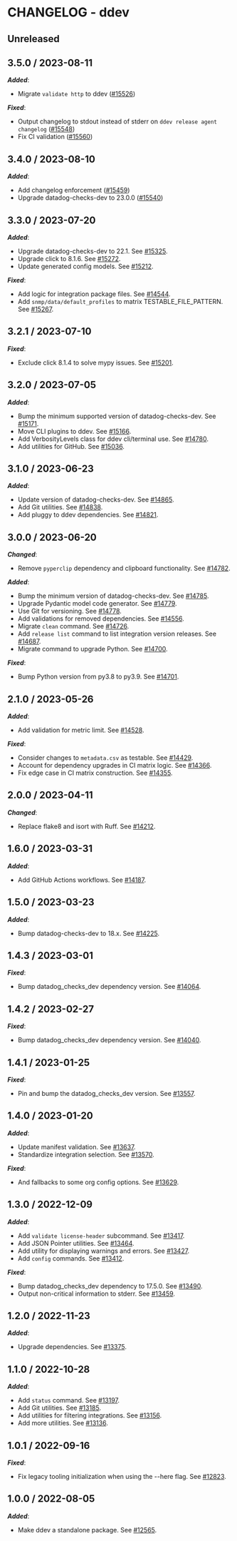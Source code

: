 # CHANGELOG - ddev

## Unreleased

## 3.5.0 / 2023-08-11

***Added***:

* Migrate `validate http` to ddev ([#15526](https://github.com/DataDog/integrations-core/pull/15526))

***Fixed***:

* Output changelog to stdout instead of stderr on `ddev release agent changelog` ([#15548](https://github.com/DataDog/integrations-core/pull/15548))
* Fix CI validation ([#15560](https://github.com/DataDog/integrations-core/pull/15560))

## 3.4.0 / 2023-08-10

***Added***:

* Add changelog enforcement ([#15459](https://github.com/DataDog/integrations-core/pull/15459))
* Upgrade datadog-checks-dev to 23.0.0 ([#15540](https://github.com/DataDog/integrations-core/pull/15540))

## 3.3.0 / 2023-07-20

***Added***:

* Upgrade datadog-checks-dev to 22.1. See [#15325](https://github.com/DataDog/integrations-core/pull/15325).
* Upgrade click to 8.1.6. See [#15272](https://github.com/DataDog/integrations-core/pull/15272).
* Update generated config models. See [#15212](https://github.com/DataDog/integrations-core/pull/15212).

***Fixed***:

* Add logic for integration package files. See [#14544](https://github.com/DataDog/integrations-core/pull/14544).
* Add `snmp/data/default_profiles` to matrix TESTABLE_FILE_PATTERN. See [#15267](https://github.com/DataDog/integrations-core/pull/15267).

## 3.2.1 / 2023-07-10

***Fixed***:

* Exclude click 8.1.4 to solve mypy issues. See [#15201](https://github.com/DataDog/integrations-core/pull/15201).

## 3.2.0 / 2023-07-05

***Added***:

* Bump the minimum supported version of datadog-checks-dev. See [#15171](https://github.com/DataDog/integrations-core/pull/15171).
* Move CLI plugins to ddev. See [#15166](https://github.com/DataDog/integrations-core/pull/15166).
* Add VerbosityLevels class for ddev cli/terminal use. See [#14780](https://github.com/DataDog/integrations-core/pull/14780).
* Add utilities for GitHub. See [#15036](https://github.com/DataDog/integrations-core/pull/15036).

## 3.1.0 / 2023-06-23

***Added***:

* Update version of datadog-checks-dev. See [#14865](https://github.com/DataDog/integrations-core/pull/14865).
* Add Git utilities. See [#14838](https://github.com/DataDog/integrations-core/pull/14838).
* Add pluggy to ddev dependencies. See [#14821](https://github.com/DataDog/integrations-core/pull/14821).

## 3.0.0 / 2023-06-20

***Changed***:

* Remove `pyperclip` dependency and clipboard functionality. See [#14782](https://github.com/DataDog/integrations-core/pull/14782).

***Added***:

* Bump the minimum version of datadog-checks-dev. See [#14785](https://github.com/DataDog/integrations-core/pull/14785).
* Upgrade Pydantic model code generator. See [#14779](https://github.com/DataDog/integrations-core/pull/14779).
* Use Git for versioning. See [#14778](https://github.com/DataDog/integrations-core/pull/14778).
* Add validations for removed dependencies. See [#14556](https://github.com/DataDog/integrations-core/pull/14556).
* Migrate `clean` command. See [#14726](https://github.com/DataDog/integrations-core/pull/14726).
* Add `release list` command to list integration version releases. See [#14687](https://github.com/DataDog/integrations-core/pull/14687).
* Migrate command to upgrade Python. See [#14700](https://github.com/DataDog/integrations-core/pull/14700).

***Fixed***:

* Bump Python version from py3.8 to py3.9. See [#14701](https://github.com/DataDog/integrations-core/pull/14701).

## 2.1.0 / 2023-05-26

***Added***:

* Add validation for metric limit. See [#14528](https://github.com/DataDog/integrations-core/pull/14528).

***Fixed***:

* Consider changes to `metadata.csv` as testable. See [#14429](https://github.com/DataDog/integrations-core/pull/14429).
* Account for dependency upgrades in CI matrix logic. See [#14366](https://github.com/DataDog/integrations-core/pull/14366).
* Fix edge case in CI matrix construction. See [#14355](https://github.com/DataDog/integrations-core/pull/14355).

## 2.0.0 / 2023-04-11

***Changed***:

* Replace flake8 and isort with Ruff. See [#14212](https://github.com/DataDog/integrations-core/pull/14212).

## 1.6.0 / 2023-03-31

***Added***:

* Add GitHub Actions workflows. See [#14187](https://github.com/DataDog/integrations-core/pull/14187).

## 1.5.0 / 2023-03-23

***Added***:

* Bump datadog-checks-dev to 18.x. See [#14225](https://github.com/DataDog/integrations-core/pull/14225).

## 1.4.3 / 2023-03-01

***Fixed***:

* Bump datadog_checks_dev dependency version. See [#14064](https://github.com/DataDog/integrations-core/pull/14064).

## 1.4.2 / 2023-02-27

***Fixed***:

* Bump datadog_checks_dev dependency version. See [#14040](https://github.com/DataDog/integrations-core/pull/14040).

## 1.4.1 / 2023-01-25

***Fixed***:

* Pin and bump the datadog_checks_dev version. See [#13557](https://github.com/DataDog/integrations-core/pull/13557).

## 1.4.0 / 2023-01-20

***Added***:

* Update manifest validation. See [#13637](https://github.com/DataDog/integrations-core/pull/13637).
* Standardize integration selection. See [#13570](https://github.com/DataDog/integrations-core/pull/13570).

***Fixed***:

* And fallbacks to some org config options. See [#13629](https://github.com/DataDog/integrations-core/pull/13629).

## 1.3.0 / 2022-12-09

***Added***:

* Add `validate license-header` subcommand. See [#13417](https://github.com/DataDog/integrations-core/pull/13417).
* Add JSON Pointer utilities. See [#13464](https://github.com/DataDog/integrations-core/pull/13464).
* Add utility for displaying warnings and errors. See [#13427](https://github.com/DataDog/integrations-core/pull/13427).
* Add `config` commands. See [#13412](https://github.com/DataDog/integrations-core/pull/13412).

***Fixed***:

* Bump datadog_checks_dev dependency to 17.5.0. See [#13490](https://github.com/DataDog/integrations-core/pull/13490).
* Output non-critical information to stderr. See [#13459](https://github.com/DataDog/integrations-core/pull/13459).

## 1.2.0 / 2022-11-23

***Added***:

* Upgrade dependencies. See [#13375](https://github.com/DataDog/integrations-core/pull/13375).

## 1.1.0 / 2022-10-28

***Added***:

* Add `status` command. See [#13197](https://github.com/DataDog/integrations-core/pull/13197).
* Add Git utilities. See [#13185](https://github.com/DataDog/integrations-core/pull/13185).
* Add utilities for filtering integrations. See [#13156](https://github.com/DataDog/integrations-core/pull/13156).
* Add more utilities. See [#13136](https://github.com/DataDog/integrations-core/pull/13136).

## 1.0.1 / 2022-09-16

***Fixed***:

* Fix legacy tooling initialization when using the --here flag. See [#12823](https://github.com/DataDog/integrations-core/pull/12823).

## 1.0.0 / 2022-08-05

***Added***:

* Make ddev a standalone package. See [#12565](https://github.com/DataDog/integrations-core/pull/12565).
